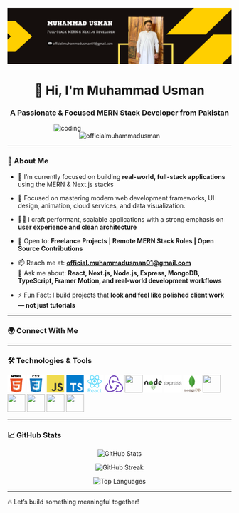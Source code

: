 ![logo](https://github.com/officialmuhammadusman/officialmuhammadusman/blob/main/bBack%20and%20Yellow%20%20Personal%20Trainer%20Linkedin%20Banner.png)
<h1 align="center">👋 Hi, I'm Muhammad Usman</h1>
<h3 align="center">A Passionate & Focused MERN Stack Developer from Pakistan</h3>

<img align="right" alt="coding" width="400" src="https://encrypted-tbn0.gstatic.com/images?q=tbn:ANd9GcQQUNSzPxe2kJ1-4e_tvJadE8OWtkekzKbkbg&s">
<p align="center">
  <img src="https://komarev.com/ghpvc/?username=officialmuhammadusman&label=Profile%20views&color=0e75b6&style=flat" alt="officialmuhammadusman" />
</p>

---

### 🚀 About Me

- 🔭 I’m currently focused on building **real-world, full-stack applications** using the MERN & Next.js stacks  
-  🌱 Focused on mastering modern web development frameworks, UI design, animation, cloud services, and data visualization.
- 👨‍💻 I craft performant, scalable applications with a strong emphasis on **user experience and clean architecture**  
- 🤝 Open to: **Freelance Projects | Remote MERN Stack Roles | Open Source Contributions**  
- 📫 Reach me at: **official.muhammadusman01@gmail.com**  
  💬 Ask me about: **React, Next.js, Node.js, Express, MongoDB, TypeScript, Framer Motion, and real-world development workflows**

- ⚡ Fun Fact: I build projects that **look and feel like polished client work — not just tutorials**


---

### 🌍 Connect With Me

<!-- Add when ready -->
<!-- [![LinkedIn](https://img.shields.io/badge/-LinkedIn-blue?style=flat&logo=linkedin)](https://www.linkedin.com/in/YOUR-LINK) -->

---

### 🛠️ Technologies & Tools

<p align="left">
  <img src="https://raw.githubusercontent.com/devicons/devicon/master/icons/html5/html5-original-wordmark.svg" width="40" height="40"/>
  <img src="https://raw.githubusercontent.com/devicons/devicon/master/icons/css3/css3-original-wordmark.svg" width="40" height="40"/>
  <img src="https://raw.githubusercontent.com/devicons/devicon/master/icons/javascript/javascript-original.svg" width="40" height="40"/>
  <img src="https://raw.githubusercontent.com/devicons/devicon/master/icons/typescript/typescript-original.svg" width="40" height="40"/>
  <img src="https://raw.githubusercontent.com/devicons/devicon/master/icons/react/react-original-wordmark.svg" width="40" height="40"/>
  <img src="https://raw.githubusercontent.com/devicons/devicon/master/icons/redux/redux-original.svg" width="40" height="40"/>
  <img src="https://cdn.worldvectorlogo.com/logos/nextjs-2.svg" width="40" height="40"/>
  <img src="https://raw.githubusercontent.com/devicons/devicon/master/icons/nodejs/nodejs-original-wordmark.svg" width="40" height="40"/>
  <img src="https://raw.githubusercontent.com/devicons/devicon/master/icons/express/express-original-wordmark.svg" width="40" height="40"/>
  <img src="https://raw.githubusercontent.com/devicons/devicon/master/icons/mongodb/mongodb-original-wordmark.svg" width="40" height="40"/>
  <img src="https://www.vectorlogo.zone/logos/tailwindcss/tailwindcss-icon.svg" width="40" height="40"/>
  <img src="https://www.vectorlogo.zone/logos/getpostman/getpostman-icon.svg" width="40" height="40"/>
  <img src="https://www.vectorlogo.zone/logos/framer/framer-icon.svg" width="40" height="40"/> 
  <img src="https://www.vectorlogo.zone/logos/git-scm/git-scm-icon.svg" width="40" height="40"/>
  <img src="https://www.vectorlogo.zone/logos/figma/figma-icon.svg" width="40" height="40"/>
</p>

---

### 📈 GitHub Stats

<p align="center">
  <img src="https://github-readme-stats.vercel.app/api?username=officialmuhammadusman&show_icons=true&theme=default" alt="GitHub Stats" />
</p>

<p align="center">
  <img src="https://github-readme-streak-stats.herokuapp.com/?user=officialmuhammadusman&theme=default" alt="GitHub Streak" />
</p>

<p align="center">
  <img src="https://github-readme-stats.vercel.app/api/top-langs?username=officialmuhammadusman&show_icons=true&locale=en&layout=compact" alt="Top Languages" />
</p>

---

🔥 Let’s build something meaningful together!

